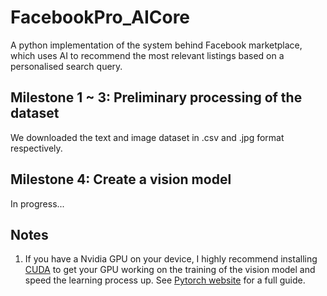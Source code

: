 # FacebookPro_AICore
A python implementation of the system behind Facebook marketplace, which uses AI to recommend the most relevant listings based on a personalised search query.

## Milestone 1 ~ 3: Preliminary processing of the dataset

We downloaded the text and image dataset in .csv and .jpg format respectively.

## Milestone 4: Create a vision model

In progress...

## Notes

1. If you have a Nvidia GPU on your device, I highly recommend installing [CUDA](https://developer.nvidia.com/cuda-downloads) to get your GPU working on the training of the vision model and speed the learning process up. See [Pytorch website](https://pytorch.org/get-started/locally/) for a full guide.